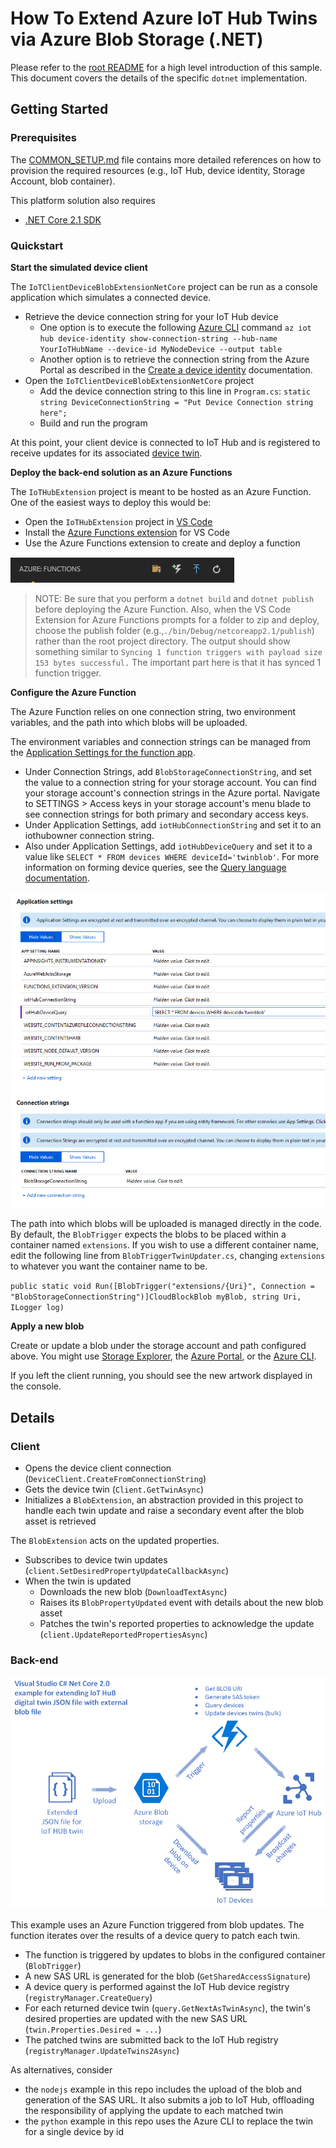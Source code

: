 # How To Extend Azure IoT Hub Twins via Azure Blob Storage (.NET)

Please refer to the [root README](../README.md) for a high level introduction of this sample. This document covers the details of the specific `dotnet` implementation.  

## Getting Started

### Prerequisites

The [COMMON_SETUP.md](../COMMON_SETUP.md) file contains more detailed references on how to provision the required resources (e.g., IoT Hub, device identity, Storage Account, blob container).

This platform solution also requires
- [.NET Core 2.1 SDK](https://www.microsoft.com/net/download)

### Quickstart

**Start the simulated device client**

The `IoTClientDeviceBlobExtensionNetCore` project can be run as a console application which simulates a connected device.

- Retrieve the device connection string for your IoT Hub device
  - One option is to execute the following [Azure CLI](https://docs.microsoft.com/en-us/cli/azure/install-azure-cli?view=azure-cli-latest) command `az iot hub device-identity show-connection-string --hub-name YourIoTHubName --device-id MyNodeDevice --output table`
  - Another option is to retrieve the connection string from the Azure Portal as described in the [Create a device identity](https://docs.microsoft.com/en-us/azure/iot-hub/iot-hub-csharp-csharp-device-management-get-started#create-a-device-identity) documentation.
- Open the `IoTClientDeviceBlobExtensionNetCore` project
  - Add the device connection string to this line in `Program.cs`: `static string DeviceConnectionString = "Put Device Connection string here";`
  - Build and run the program

At this point, your client device is connected to IoT Hub and is registered to receive updates for its associated [device twin](https://docs.microsoft.com/en-us/azure/iot-hub/iot-hub-devguide-device-twins).

**Deploy the back-end solution as an Azure Functions**

The `IoTHubExtension` project is meant to be hosted as an Azure Function. One of the easiest ways to deploy this would be:

- Open the `IoTHubExtension` project in [VS Code](https://code.visualstudio.com/download)
- Install the [Azure Functions extension](https://marketplace.visualstudio.com/items?itemName=ms-azuretools.vscode-azurefunctions) for VS Code
- Use the Azure Functions extension to create and deploy a function 

![Azure Functions extension toolbar](../images/AzureFunctionsExtensionToolbar.png)

> NOTE: Be sure that you perform a `dotnet build` and `dotnet publish` before deploying the Azure Function. Also, when the VS Code Extension for Azure Functions prompts for a folder to zip and deploy, choose the publish folder (e.g.,`./bin/Debug/netcoreapp2.1/publish`) rather than the root project directory. The output should show something similar to `Syncing 1 function triggers with payload size 153 bytes successful.` The important part here is that it has synced 1 function trigger.

**Configure the Azure Function**

The Azure Function relies on one connection string, two environment variables, and the path into which blobs will be uploaded.

The environment variables and connection strings can be managed from the [Application Settings for the function app](https://docs.microsoft.com/en-us/azure/azure-functions/functions-how-to-use-azure-function-app-settings). 

- Under Connection Strings, add `BlobStorageConnectionString`, and set the value to a connection string for your storage account. You can find your storage account's connection strings in the Azure portal. Navigate to SETTINGS > Access keys in your storage account's menu blade to see connection strings for both primary and secondary access keys.
- Under Application Settings, add `iotHubConnectionString` and set it to an iothubowner connection string.
- Also under Application Settings, add `iotHubDeviceQuery` and set it to a value like `SELECT * FROM devices WHERE deviceId='twinblob'`. For more information on forming device queries, see the [Query language documentation](https://docs.microsoft.com/en-us/azure/iot-hub/iot-hub-devguide-query-language).

![Function App Settings](../images/FunctionAppSettings.png)

The path into which blobs will be uploaded is managed directly in the code. By default, the `BlobTrigger` expects the blobs to be placed within a container named `extensions`. If you wish to use a different container name, edit the following line from `BlobTriggerTwinUpdater.cs`, changing `extensions` to whatever you want the container name to be.

`public static void Run([BlobTrigger("extensions/{Uri}", Connection = "BlobStorageConnectionString")]CloudBlockBlob myBlob, string Uri, ILogger log)`

**Apply a new blob**

Create or update a blob under the storage account and path configured above. You might use [Storage Explorer](https://azure.microsoft.com/en-us/features/storage-explorer/), the [Azure Portal](https://docs.microsoft.com/en-us/azure/storage/blobs/storage-quickstart-blobs-portal), or the [Azure CLI](https://docs.microsoft.com/en-us/azure/storage/blobs/storage-quickstart-blobs-cli).

If you left the client running, you should see the new artwork displayed in the console.

## Details

### Client 

- Opens the device client connection (`DeviceClient.CreateFromConnectionString`)
- Gets the device twin (`Client.GetTwinAsync`)
- Initializes a `BlobExtension`, an abstraction provided in this project to handle each twin update and raise a secondary event after the blob asset is retrieved

The `BlobExtension` acts on the updated properties.

- Subscribes to device twin updates (`client.SetDesiredPropertyUpdateCallbackAsync`)
- When the twin is updated
  - Downloads the new blob (`DownloadTextAsync`)
  - Raises its `BlobPropertyUpdated` event with details about the new blob asset
  - Patches the twin's reported properties to acknowledge the update (`client.UpdateReportedPropertiesAsync`)

### Back-end

![Sample diagram](../images/IotHubExtendingTwin.png)

This example uses an Azure Function triggered from blob updates. The function iterates over the results of a device query to patch each twin. 

- The function is triggered by updates to blobs in the configured container (`BlobTrigger`)
- A new SAS URL is generated for the blob (`GetSharedAccessSignature`)
- A device query is performed against the IoT Hub device registry (`registryManager.CreateQuery`)
- For each returned device twin (`query.GetNextAsTwinAsync`), the twin's desired properties are updated with the new SAS URL (`twin.Properties.Desired = ...`)
- The patched twins are submitted back to the IoT Hub registry (`registryManager.UpdateTwins2Async`)

As alternatives, consider
- the `nodejs` example in this repo includes the upload of the blob and generation of the SAS URL. It also submits a job to IoT Hub, offloading the responsibility of applying the update to each matched twin
- the `python` example in this repo uses the Azure CLI to replace the twin for a single device by id

